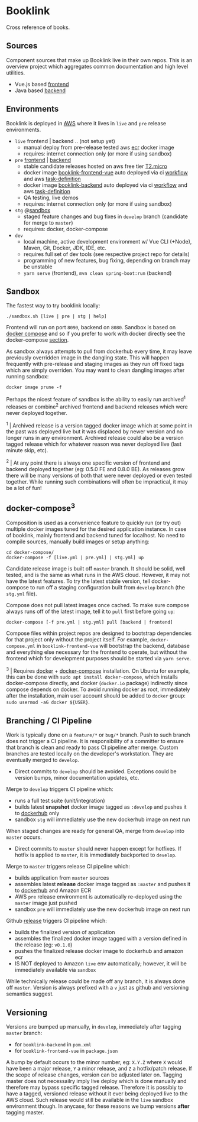# Booklink
Cross reference of books.

## Sources
Component sources that make up Booklink live in their own repos. This is an overview project which aggregates common 
documentation and high level utilities.
* Vue.js based [frontend](https://github.com/mrazjava/booklink-frontend-vue)
* Java based [backend](https://github.com/mrazjava/booklink-backend)

## Environments
Booklink is deployed in [AWS](https://aws.amazon.com/) where it lives in `live` and `pre` release environments.

* `live` frontend | backend .. (not setup yet)
   - manual deploy from pre-release tested aws [ecr](https://aws.amazon.com/ecr/) docker image
   - requires: internet connection only (or more if using sandbox)
* `pre` [frontend](http://ec2-3-124-3-167.eu-central-1.compute.amazonaws.com/) | [backend](http://ec2-3-124-3-167.eu-central-1.compute.amazonaws.com:8888/actuator/info)
   - stable candidate releases hosted on aws free tier [T2.micro](https://aws.amazon.com/ec2/instance-types/t2/)
   - docker image [booklink-frontend-vue](https://hub.docker.com/repository/docker/mrazjava/booklink-frontend-vue) auto deployed via ci [workflow](https://github.com/mrazjava/booklink-frontend-vue/blob/master/.github/workflows/pre-release.yml) and aws [task-definition](https://github.com/mrazjava/booklink-frontend-vue/blob/master/.aws/pre-release.json)
   - docker image [booklink-backend](https://hub.docker.com/repository/docker/mrazjava/booklink-backend) auto deployed via ci [workflow](https://github.com/mrazjava/booklink-backend/blob/master/.github/workflows/pre-release.yml) and aws [task-definition](https://github.com/mrazjava/booklink-backend/blob/master/.aws/pre-release.json)
   - QA testing, live demos
   - requires: internet connection only (or more if using sandbox)
* `stg` @[sandbox](https://github.com/mrazjava/booklink#sandbox)
   - staged feature changes and bug fixes in `develop` branch (candidate for merge to `master`)
   - requires: docker, docker-compose
* `dev`
   - local machine, active development environment w/ Vue CLI (+Node), Maven, Git, Docker, JDK, IDE, etc.
   - requires full set of dev tools (see respective project repo for details)
   - programming of new features, bug fixing, depending on branch may be unstable
   - `yarn serve` (frontend), `mvn clean spring-boot:run` (backend)

## Sandbox
The fastest way to try booklink locally:
```
./sandbox.sh [live | pre | stg | help]
```
Frontend will run on port `8090`, backend on `8080`. Sandbox is based on [docker compose](https://docs.docker.com/compose/) and so if you prefer to work 
with docker directly see the docker-compose [section](https://github.com/mrazjava/booklink#docker-compose3).

As sandbox always attempts to pull from dockerhub every time, it may leave previously overridden image in the dangling state. This will happen frequently with pre-release and staging images as they run off fixed tags which are simply overriden. You may want to clean dangling images after running sandbox:
```
docker image prune -f
```
Perhaps the nicest feature of sandbox is the ability to easily run archived<sup>1</sup> releases or combine<sup>2</sup> archived frontend and backend releases which were never deployed together.

<sup>1</sup> | Archived release is a version tagged docker image which at some point in the past was deployed live but it was displaced by newer version and no longer runs in any environment. Archived release could also be a version tagged release which for whatever reason was never deployed live (last minute skip, etc).

<sup>2</sup> | At any point there is always one specific version of frontend and backend deployed together (eg: 0.5.0 FE and 0.8.0 BE). As releases grow there will be many versions of both that were never deployed or even tested together. While running such combinations will often be impractical, it may be a lot of fun!

## docker-compose<sup>3</sup>
Composition is used as a convenience feature to quickly run (or try out) multiple docker images tuned for the desired 
application instance. In case of booklink, mainly frontend and backend tuned for localhost. No need to compile sources, 
manually build images or setup anything:
```
cd docker-compose/
docker-compose -f [live.yml | pre.yml] | stg.yml] up
```
Candidate release image is built off `master` branch. It should be solid, well tested, and is the same as what runs in the 
AWS cloud. However, it may not have the latest features. To try the latest stable version, tell docker-compose to run off a 
staging configuration built from `develop` branch (the `stg.yml` file).

Compose does not pull latest images once cached. To make sure compose always runs off of the latest image, tell it to 
`pull` first before going `up`:
```
docker-compose [-f pre.yml | stg.yml] pull [backend | frontend]
```

Compose files within project repos are designed to bootstrap dependencies for that project only without the project 
itself. For example, `docker-compose.yml` in `booklink-frontend-vue` will bootstrap the backend, database and 
everything else necessary for the frontend to operate, but without the frontend which for development purposes should 
be started via `yarn serve`.

<sup>3</sup> | Requires [docker](https://docs.docker.com/install/) + [docker-compose](https://docs.docker.com/compose/install/) 
installation. On Ubuntu for example, this can be done with `sudo apt install docker-compose`, which installs 
docker-compose directly, and docker (`docker.io` package) indirectly since compose depends on docker. To avoid running 
docker as root, immediately after the installation, main user account should be added to `docker` group: 
`sudo usermod -aG docker ${USER}`.

## Branching / CI Pipeline
Work is typically done on a `feature/*` or `bug/*` branch. Push to such branch does not trigger a CI pipeline. It is responsibility of a committer to ensure that branch is clean and ready to pass CI pipeline after merge. Custom branches are tested locally on the developer's workstation. They are eventually merged to `develop`.

* Direct commits to `develop` should be avoided. Exceptions could be version bumps, minor documentation updates, etc.

Merge to `develop` triggers CI pipeline which:

* runs a full test suite (unit/integration)
* builds latest **snapshot** docker image tagged as `:develop` and pushes it to [dockerhub](https://hub.docker.com/search?q=mrazjava%2Fbooklink&type=image) only
* sandbox `stg` will immediately use the new dockerhub image on next run

When staged changes are ready for general QA, merge from `develop` into `master` occurs.

* Direct commits to `master` should never happen except for hotfixes. If hotfix is applied to `master`, it is immediately backported to `develop`.

Merge to `master` triggers release CI pipeline which:

* builds application from `master` sources
* assembles latest **release** docker image tagged as `:master` and pushes it to [dockerhub](https://hub.docker.com/search?q=mrazjava%2Fbooklink&type=image) and Amazon ECR
* AWS `pre` release environment is automatically re-deployed using the `master` image just pushed
* sandbox `pre` will immediately use the new dockerhub image on next run

Github [release](https://help.github.com/en/github/administering-a-repository/about-releases) triggers CI pipeline which:

 * builds the finalized version of application
 * assembles the finalized docker image tagged with a version defined in the release (eg: `v0.1.0`)
 * pushes the finalized release docker image to dockerhub and amazon ecr
 * IS NOT deployed to Amazon `live` env automatically; however, it will be immediately available via `sandbox`

While technically release could be made off any branch, it is always done off `master`. Version is always prefixed with a `v` just as github and versioning semantics suggest.

## Versioning
Versions are bumped up manually, in `develop`, immediately after tagging `master` branch:

* for `booklink-backend` in `pom.xml`
* for `booklink-frontend-vue` in `package.json`

A bump by default occurs to the minor number, eg: `X.Y.Z` where `X` would have been a major release, `Y` a minor 
release, and `Z` a hotfix/patch release. If the scope of release changes, version can be adjusted later on. Tagging 
master does not necessailry imply live deploy which is done manually and therefore may bypass specific tagged release. 
Therefore it is possibly to have a tagged, versioned release without it ever being deployed live to the AWS cloud. Such 
release would still be available in the `live` sandbox environment though. In anycase, for these reasons we bump 
versions **after** tagging master.
